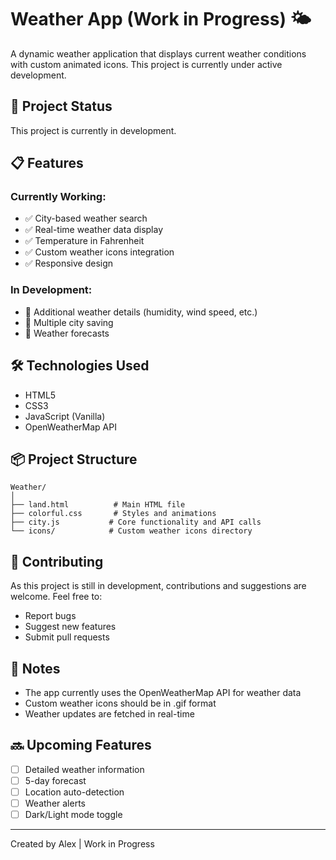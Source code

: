 # Weather App (Work in Progress) 🌤️

A dynamic weather application that displays current weather conditions with custom animated icons. This project is currently under active development.

## 🚧 Project Status
This project is currently in development.

## 📋 Features

### Currently Working:
- ✅ City-based weather search
- ✅ Real-time weather data display
- ✅ Temperature in Fahrenheit
- ✅ Custom weather icons integration
- ✅ Responsive design

### In Development:
- 🔄 Additional weather details (humidity, wind speed, etc.)
- 🔄 Multiple city saving
- 🔄 Weather forecasts

## 🛠️ Technologies Used
- HTML5
- CSS3
- JavaScript (Vanilla)
- OpenWeatherMap API

## 📦 Project Structure
```
Weather/
│
├── land.html          # Main HTML file
├── colorful.css       # Styles and animations
├── city.js           # Core functionality and API calls
└── icons/            # Custom weather icons directory
```

## 🤝 Contributing
As this project is still in development, contributions and suggestions are welcome. Feel free to:
- Report bugs
- Suggest new features
- Submit pull requests

## 📝 Notes
- The app currently uses the OpenWeatherMap API for weather data
- Custom weather icons should be in .gif format
- Weather updates are fetched in real-time

## 🔜 Upcoming Features
- [ ] Detailed weather information
- [ ] 5-day forecast
- [ ] Location auto-detection
- [ ] Weather alerts
- [ ] Dark/Light mode toggle

---
Created by Alex | Work in Progress
